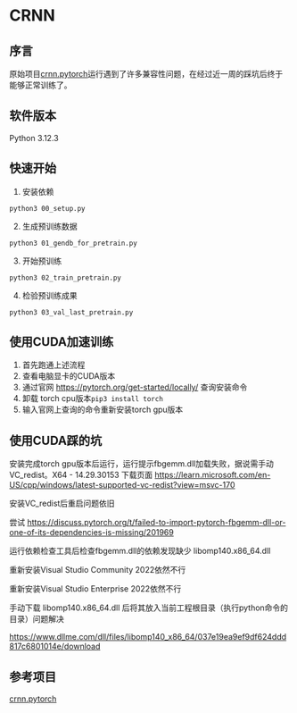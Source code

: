 # CRNN

序言
--------

原始项目[crnn.pytorch](https://github.com/meijieru/crnn.pytorch )运行遇到了许多兼容性问题，在经过近一周的踩坑后终于能够正常训练了。

## 软件版本

Python 3.12.3

## 快速开始

1. 安装依赖

```shell
python3 00_setup.py
```

2. 生成预训练数据

```shell
python3 01_gendb_for_pretrain.py
```

3. 开始预训练

```shell
python3 02_train_pretrain.py
```

4. 检验预训练成果

```shell
python3 03_val_last_pretrain.py
```

## 使用CUDA加速训练

1. 首先跑通上述流程
2. 查看电脑显卡的CUDA版本
3. 通过官网 https://pytorch.org/get-started/locally/ 查询安装命令
4. 卸载 torch cpu版本`pip3 install torch`
5. 输入官网上查询的命令重新安装torch gpu版本

## 使用CUDA踩的坑

安装完成torch gpu版本后运行，运行提示fbgemm.dll加载失败，据说需手动VC_redist。X64 - 14.29.30153 下载页面 https://learn.microsoft.com/en-US/cpp/windows/latest-supported-vc-redist?view=msvc-170

安装VC_redist后重启问题依旧

尝试 https://discuss.pytorch.org/t/failed-to-import-pytorch-fbgemm-dll-or-one-of-its-dependencies-is-missing/201969

运行依赖检查工具后检查fbgemm.dll的依赖发现缺少 libomp140.x86_64.dll

重新安装Visual Studio Community 2022依然不行

重新安装Visual Studio Enterprise 2022依然不行

手动下载 libomp140.x86_64.dll 后将其放入当前工程根目录（执行python命令的目录）问题解决

https://www.dllme.com/dll/files/libomp140_x86_64/037e19ea9ef9df624ddd817c6801014e/download

## 参考项目

[crnn.pytorch](https://github.com/meijieru/crnn.pytorch )





